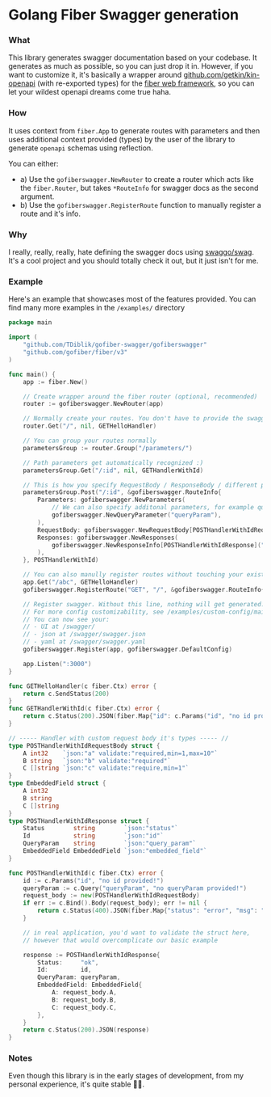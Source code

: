 # Golang Fiber Swagger generation

### What

This library generates swagger documentation based on your codebase. It generates as much as possible, so you can just drop it in. However, if you want to customize it, it's basically a wrapper around [github.com/getkin/kin-openapi](https://github.com/getkin/kin-openapi) (with re-exported types) for the [fiber web framework](https://gofiber.io/), so you can let your wildest openapi dreams come true haha.

### How

It uses context from `fiber.App` to generate routes with parameters and then uses additional context provided (types) by the user of the library to generate `openapi` schemas using reflection.

You can either:

- a) Use the `gofiberswagger.NewRouter` to create a router which acts like the `fiber.Router`, but takes `*RouteInfo` for swagger docs as the second argument.
- b) Use the `gofiberswagger.RegisterRoute` function to manually register a route and it's info.

### Why

I really, really, really, hate defining the swagger docs using [swaggo/swag](https://github.com/swaggo/swag). It's a cool project and you should totally check it out, but it just isn't for me.

### Example

Here's an example that showcases most of the features provided. You can find many more examples in the `/examples/` directory

```go
package main

import (
	"github.com/TDiblik/gofiber-swagger/gofiberswagger"
	"github.com/gofiber/fiber/v3"
)

func main() {
	app := fiber.New()

	// Create wrapper around the fiber router (optional, recommended)
	router := gofiberswagger.NewRouter(app)

	// Normally create your routes. You don't have to provide the swagger options (second argument)
	router.Get("/", nil, GETHelloHandler)

	// You can group your routes normally
	parametersGroup := router.Group("/parameters/")

	// Path parameters get automatically recognized :)
	parametersGroup.Get("/:id", nil, GETHandlerWithId)

	// This is how you specify RequestBody / ResponseBody / different parameters / any other openapi property tied to a request
	parametersGroup.Post("/:id", &gofiberswagger.RouteInfo{
		Parameters: gofiberswagger.NewParameters(
			// We can also specify additonal parameters, for example query parameters
			gofiberswagger.NewQueryParameter("queryParam"),
		),
		RequestBody: gofiberswagger.NewRequestBody[POSTHandlerWithIdRequestBody](),
		Responses: gofiberswagger.NewResponses(
			gofiberswagger.NewResponseInfo[POSTHandlerWithIdResponse]("200", "example response 👀"),
		),
	}, POSTHandlerWithId)

	// You can also manully register routes without touching your existing code!
	app.Get("/abc", GETHelloHandler)
	gofiberswagger.RegisterRoute("GET", "/", &gofiberswagger.RouteInfo{})

	// Register swagger. Without this line, nothing will get generated.
	// For more config customizability, see /examples/custom-config/main.go
    // You can now see your:
    // - UI at /swagger/
    // - json at /swagger/swagger.json
    // - yaml at /swagger/swagger.yaml
	gofiberswagger.Register(app, gofiberswagger.DefaultConfig)

	app.Listen(":3000")
}

func GETHelloHandler(c fiber.Ctx) error {
	return c.SendStatus(200)
}
func GETHandlerWithId(c fiber.Ctx) error {
	return c.Status(200).JSON(fiber.Map{"id": c.Params("id", "no id provided!")})
}

// ----- Handler with custom request body it's types ----- //
type POSTHandlerWithIdRequestBody struct {
	A int32    `json:"a" validate:"required,min=1,max=10"`
	B string   `json:"b" validate:"required"`
	C []string `json:"c" validate:"require,min=1"`
}
type EmbeddedField struct {
	A int32
	B string
	C []string
}
type POSTHandlerWithIdResponse struct {
	Status        string        `json:"status"`
	Id            string        `json:"id"`
	QueryParam    string        `json:"query_param"`
	EmbeddedField EmbeddedField `json:"embedded_field"`
}

func POSTHandlerWithId(c fiber.Ctx) error {
	id := c.Params("id", "no id provided!")
	queryParam := c.Query("queryParam", "no queryParam provided!")
	request_body := new(POSTHandlerWithIdRequestBody)
	if err := c.Bind().Body(request_body); err != nil {
		return c.Status(400).JSON(fiber.Map{"status": "error", "msg": "Invalid request body"})
	}

	// in real application, you'd want to validate the struct here,
	// however that would overcomplicate our basic example

	response := POSTHandlerWithIdResponse{
		Status:     "ok",
		Id:         id,
		QueryParam: queryParam,
		EmbeddedField: EmbeddedField{
			A: request_body.A,
			B: request_body.B,
			C: request_body.C,
		},
	}
	return c.Status(200).JSON(response)
}
```

### Notes

Even though this library is in the early stages of development, from my personal experience, it's quite stable 🤷‍♂️.
